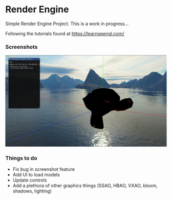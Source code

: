 # Render Engine

Simple Render Engine Project. This is a work in progress...

Following the tutorials found at https://learnopengl.com/

### Screenshots
![Cube Render](./screenshots/render_screenshot.png)


### Things to do
- Fix bug in screenshot feature
- Add UI to load models
- Update controls
- Add a plethora of other graphics things (SSAO, HBAO, VXAO, bloom, shadows, lighting)